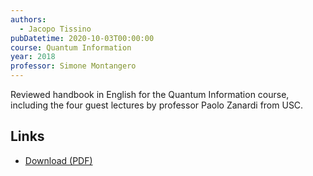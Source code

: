 ```yaml
---
authors:
  - Jacopo Tissino
pubDatetime: 2020-10-03T00:00:00
course: Quantum Information
year: 2018
professor: Simone Montangero
---
```


Reviewed handbook in English for the Quantum Information course, including the four guest lectures by professor Paolo Zanardi from USC.

## Links

- [Download (PDF)](/pdf/InfoQuant_Handbook_2018.pdf)
